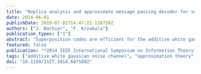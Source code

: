 ```yaml
---
title: "Replica analysis and approximate message passing decoder for superposition codes"
date: 2014-06-01
publishDate: 2019-07-01T14:47:22.128759Z
authors: ["J. Barbier", "F. Krzakala"]
publication_types: ["1"]
abstract: "Superposition codes are efficient for the additive white gaussian noise channel. We provide here a replica analysis of the performances of these codes for large signals. We also consider a Bayesian approximate message passing decoder based on a belief-propagation approach, and discuss its performance using the density evolution technique. Our main findings are 1) for the sizes we can access, the message-passing decoder outperforms other decoders studied in the literature 2) its performance is limited by a sharp phase transition and 3) while these codes reach capacity as B (a crucial parameter in the code) increases, the performance of the message passing decoder worsen as the phase transition goes to lower rates."
featured: false
publication: "*2014 IEEE International Symposium on Information Theory*"
tags: ["additive white gaussian noise channel", "approximation theory", "AWGN channels", "Bayes methods", "Bayesian approximate message passing decoder", "belief networks", "belief propagation approach", "channel capacity", "channel coding", "Compressed sensing", "Decoding", "density evolution technique", "electronic messaging", "Iterative decoding", "Message passing", "Protocols", "replica analysis", "sharp phase transition", "superposition codes"]
doi: "10.1109/ISIT.2014.6875082"
---
```


